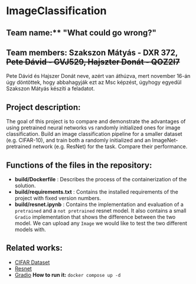 # ImageClassification
## Team name:** "What could go wrong?"

## Team members: Szakszon Mátyás - DXR 372, ~~Pete Dávid - GVJ529, Hajszter Donát - QOZ2I7~~

Pete Dávid és Hajszer Donát neve, azért van áthúzva, mert november 16-án úgy döntöttek, hogy abbahagyják ezt az Msc képzést, úgyhogy egyedül Szakszon Mátyás készíti a feladatot.

## Project description:

The goal of this project is to compare and demonstrate the advantages of using pretrained neural networks vs randomly initialized ones for image classification. Build an image classification pipeline for a smaller dataset (e.g. CIFAR-10), and train both a randomly initialized and an ImageNet-pretrained network (e.g. ResNet) for the task. Compare their performance.

## Functions of the files in the repository:
- **build/Dockerfile** : Describes the process of the containerization of the solution.
- **build/requirements.txt** : Contains the installed requirements of the project with fixed version numbers.
- **build/resnet.ipynb** : Contains the implementation and evaluation of a `pretrained` and a `not pretrained` resnet model. It also contains a small `Gradio` implementation that shows the difference between the two model. We can upload any `Image` we would like to test the two different models with.

## Related works: 
- [CIFAR Dataset](https://www.cs.toronto.edu/~kriz/cifar.html)
- [Resnet](https://pytorch.org/hub/pytorch_vision_resnet/)
- [Gradio](https://www.gradio.app/docs/interface)
**How to run it:** ```docker compose up -d```
